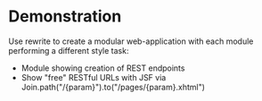 Demonstration
======

Use rewrite to create a modular web-application with each module performing a different style task:

 * Module showing creation of REST endpoints
 * Show "free" RESTful URLs with JSF via Join.path("/{param}").to("/pages/{param}.xhtml")
